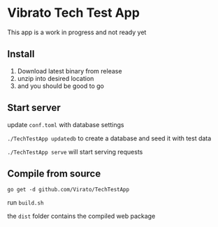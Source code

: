 # Vibrato Tech Test App

This app is a work in progress and not ready yet

## Install

1. Download latest binary from release
2. unzip into desired location
3. and you should be good to go

## Start server

update `conf.toml` with database settings

`./TechTestApp updatedb` to create a database and seed it with test data

`./TechTestApp serve` will start serving requests

## Compile from source

`go get -d github.com/Virato/TechTestApp`

run `build.sh`

the `dist` folder contains the compiled web package